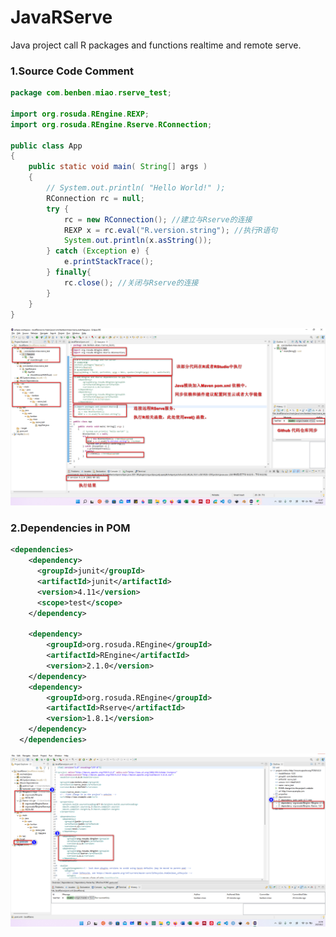 # JavaRServe
Java project call R packages and functions realtime and remote serve.

### 1.Source Code Comment
```Java
package com.benben.miao.rserve_test;

import org.rosuda.REngine.REXP;
import org.rosuda.REngine.Rserve.RConnection;

public class App 
{
    public static void main( String[] args )
    {
        // System.out.println( "Hello World!" );
    	RConnection rc = null;
    	try {
    		rc = new RConnection(); //建立与Rserve的连接
    		REXP x = rc.eval("R.version.string"); //执行R语句
    		System.out.println(x.asString());
    	} catch (Exception e) {
    		e.printStackTrace();
    	} finally{
    		rc.close(); //关闭与Rserve的连接
    	}
    }
}
```

![Source Code Comment](https://github.com/benben-miao/JavaRServe/raw/master/resource/readme/JavaRServe.png)

### 2.Dependencies in POM
```XML
<dependencies>
    <dependency>
      <groupId>junit</groupId>
      <artifactId>junit</artifactId>
      <version>4.11</version>
      <scope>test</scope>
    </dependency>
    
    <dependency>
	    <groupId>org.rosuda.REngine</groupId>
	    <artifactId>REngine</artifactId>
	    <version>2.1.0</version>
	</dependency>
	<dependency>
	    <groupId>org.rosuda.REngine</groupId>
	    <artifactId>Rserve</artifactId>
	    <version>1.8.1</version>
	</dependency>
  </dependencies>

```

![Dependencies in POM](https://github.com/benben-miao/JavaRServe/raw/master/resource/readme/JavaRServe2.png)
